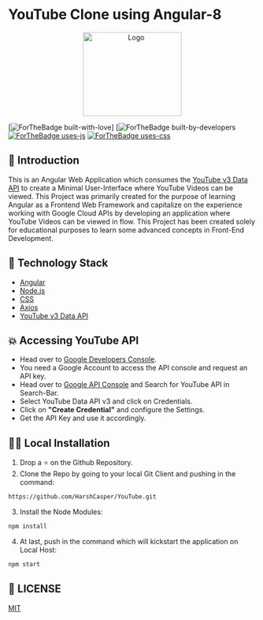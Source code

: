# YouTube Clone using Angular-8

<p align="center">
  <a href="https://github.com/HarshCasper/YouTube">
    <img src="https://www.freepnglogos.com/uploads/youtube-logo-hd-8.png" alt="Logo" width="200" height="170">
  </a>

[![ForTheBadge built-with-love](http://ForTheBadge.com/images/badges/built-with-love.svg)]
[![ForTheBadge built-by-developers](http://ForTheBadge.com/images/badges/built-by-developers.svg)
[![ForTheBadge uses-js](http://ForTheBadge.com/images/badges/uses-js.svg)](http://ForTheBadge.com)
[![ForTheBadge uses-css](http://ForTheBadge.com/images/badges/uses-css.svg)](http://ForTheBadge.com)

  ## 📌 Introduction

This is an Angular Web Application which consumes the [YouTube v3 Data API](https://developers.google.com/youtube/v3) to create a Minimal
User-Interface where YouTube Videos can be viewed. This Project was primarily created for the purpose of learning Angular as a Frontend Web
Framework and capitalize on the experience working with Google Cloud APIs by developing an application where YouTube Videos can be viewed in flow. This Project has been created solely for educational purposes to learn some advanced concepts in Front-End Development.

  ## 🏁 Technology Stack

* [Angular](https://angular.io/)
* [Node.js](https://nodejs.org/)
* [CSS](https://en.wikipedia.org/wiki/Cascading_Style_Sheets)
* [Axios](https://github.com/axios/axios)
* [YouTube v3 Data API](https://developers.google.com/youtube/v3)

## 💥 Accessing YouTube API

- Head over to [Google Developers Console](https://developers.google.com/youtube/v3/getting-started).
- You need a Google Account to access the API console and request an API key.
- Head over to [Google API Console](https://console.developers.google.com/) and Search for YouTube API in Search-Bar.
- Select YouTube Data API v3 and click on Credentials.
- Click on <b>"Create Credential"</b> and configure the Settings.
- Get the API Key and use it accordingly.

## 🏃‍♂️ Local Installation

1. Drop a ⭐ on the Github Repository. 
2. Clone the Repo by going to your local Git Client and pushing in the command: 

```sh
https://github.com/HarshCasper/YouTube.git
```

3. Install the Node Modules: 
```sh
npm install
```

4. At last, push in the command which will kickstart the application on Local Host:
```sh
npm start
```

## 📜 LICENSE

[MIT](https://github.com/HarshCasper/YouTube/blob/master/LICENSE)
